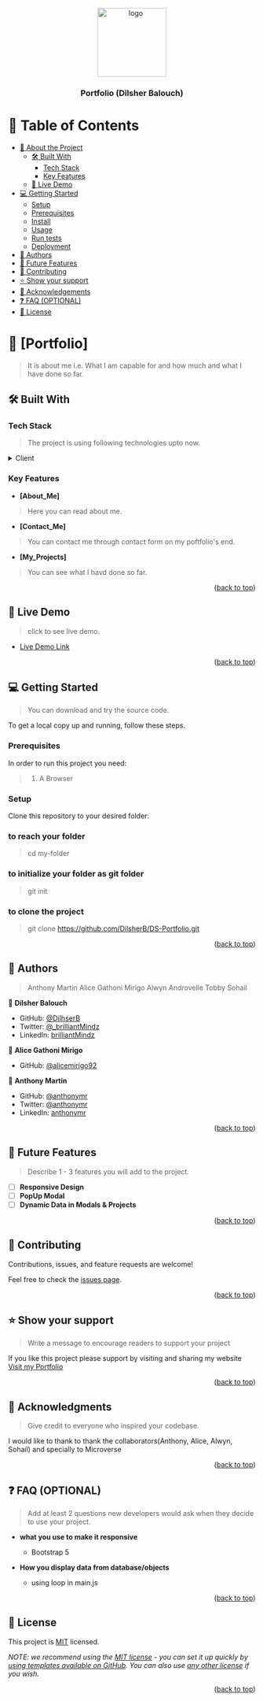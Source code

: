 <a name="readme-top"></a>

<!--
HOW TO USE:
This is an example of how you may give instructions on setting up your project locally.

Modify this file to match your project and remove sections that don't apply.

REQUIRED SECTIONS:
- Table of Contents
- About the Project
  - Built With
  - Live Demo
- Getting Started
- Authors
- Future Features
- Contributing
- Show your support
- Acknowledgements
- License

OPTIONAL SECTIONS:
- FAQ

After you're finished please remove all the comments and instructions!
-->

<div align="center">
  <img src="![My Logo](images/Farhan.jpeg)" alt="logo" width="140"  height="auto" />
  <br/>

  <h3><b>Portfolio (Dilsher Balouch)</b></h3>

</div>

<!-- TABLE OF CONTENTS -->

# 📗 Table of Contents

- [📖 About the Project](#about-project)
  - [🛠 Built With](#built-with)
    - [Tech Stack](#tech-stack)
    - [Key Features](#key-features)
  - [🚀 Live Demo](#live-demo)
- [💻 Getting Started](#getting-started)
  - [Setup](#setup)
  - [Prerequisites](#prerequisites)
  - [Install](#install)
  - [Usage](#usage)
  - [Run tests](#run-tests)
  - [Deployment](#triangular_flag_on_post-deployment)
- [👥 Authors](#authors)
- [🔭 Future Features](#future-features)
- [🤝 Contributing](#contributing)
- [⭐️ Show your support](#support)
- [🙏 Acknowledgements](#acknowledgements)
- [❓ FAQ (OPTIONAL)](#faq)
- [📝 License](#license)

<!-- PROJECT DESCRIPTION -->

# 📖 [Portfolio] <a name="about-project"></a>

> It is about me i.e. What I am capable for and how much and what I have done so far.

## 🛠 Built With <a name="built-with"></a>

### Tech Stack <a name="tech-stack"></a>

> The project is using following technologies upto now.

<details>
  <summary>Client</summary>
  <ul>
    <li><a href="https://html.com/">HTML</a></li>
    <li><a href="https://www.w3.org/Style/CSS/Overview.en.html">CSS</a></li>
    <li><a href="https://getbootstrap.com/">BootStrap</a></li>
    <li><a href="https://www.javascript.com/">JavaScript</a></li>
  </ul>
</details>

<!-- Features -->

### Key Features <a name="key-features"></a>


- **[About_Me]**
> Here you can read about me.
- **[Contact_Me]**
> You can contact me through contact form on my poftfolio's end.
- **[My_Projects]**
> You can see what I havd done so far.

<p align="right">(<a href="#readme-top">back to top</a>)</p>

<!-- LIVE DEMO -->

## 🚀 Live Demo <a name="live-demo"></a>

> click to see live demo.

- [Live Demo Link](https://dilsherb.github.io/Portfolio/)

<p align="right">(<a href="#readme-top">back to top</a>)</p>

<!-- GETTING STARTED -->

## 💻 Getting Started <a name="getting-started"></a>

> You can download and try the source code.

To get a local copy up and running, follow these steps.

### Prerequisites

In order to run this project you need:

> 1. A Browser

### Setup

Clone this repository to your desired folder:

### to reach your folder
> cd my-folder
### to initialize your folder as git folder
> git init
### to clone the project
> git clone https://github.com/DilsherB/DS-Portfolio.git

<p align="right">(<a href="#readme-top">back to top</a>)</p>

<!-- AUTHORS -->

## 👥 Authors <a name="authors"></a>

> Anthony Martin
> Alice Gathoni Mirigo
> Alwyn Androvelle
> Tobby
> Sohail

👤 **Dilsher Balouch**

- GitHub: [@DilhserB](https://github.com/DilsherB)
- Twitter: [@_brilliantMindz](https://twitter.com/_brilliantMindz)
- LinkedIn: [brilliantMindz](https://linkedin.com/in/brilliantMindz)

👤 **Alice Gathoni Mirigo**

- GitHub: [@alicemirigo92](https://github.com/alicemirigo92)

👤 **Anthony Martin**

- GitHub: [@anthonymr](https://github.com/anthonymr)
- Twitter: [@anthonymr](https://twitter.com/anthonymr)
- LinkedIn: [anthonymr](https://linkedin.com/in/anthonymr)

<p align="right">(<a href="#readme-top">back to top</a>)</p>

<!-- FUTURE FEATURES -->

## 🔭 Future Features <a name="future-features"></a>

> Describe 1 - 3 features you will add to the project.

- [ ] **Responsive Design**
- [ ] **PopUp Modal**
- [ ] **Dynamic Data in Modals & Projects**

<p align="right">(<a href="#readme-top">back to top</a>)</p>

<!-- CONTRIBUTING -->

## 🤝 Contributing <a name="contributing"></a>

Contributions, issues, and feature requests are welcome!

Feel free to check the [issues page](https://github.com/DilsherB).

<p align="right">(<a href="#readme-top">back to top</a>)</p>

<!-- SUPPORT -->

## ⭐️ Show your support <a name="support"></a>

> Write a message to encourage readers to support your project

If you like this project please support by visiting and sharing my website <a href="https://dilsherb.github.io/Portfolio/">Visit my Portfolio</a>

<p align="right">(<a href="#readme-top">back to top</a>)</p>

<!-- ACKNOWLEDGEMENTS -->

## 🙏 Acknowledgments <a name="acknowledgements"></a>

> Give credit to everyone who inspired your codebase.

I would like to thank to thank the collaborators(Anthony, Alice, Alwyn, Sohail) and specially to Microverse

<p align="right">(<a href="#readme-top">back to top</a>)</p>

<!-- FAQ (optional) -->

## ❓ FAQ (OPTIONAL) <a name="faq"></a>

> Add at least 2 questions new developers would ask when they decide to use your project.

- **what you use to make it responsive**

  - Bootstrap 5

- **How you display data from database/objects**

  - using loop in main.js

<p align="right">(<a href="#readme-top">back to top</a>)</p>

<!-- LICENSE -->

## 📝 License <a name="license"></a>

This project is [MIT](./LICENSE) licensed.

_NOTE: we recommend using the [MIT license](https://choosealicense.com/licenses/mit/) - you can set it up quickly by [using templates available on GitHub](https://docs.github.com/en/communities/setting-up-your-project-for-healthy-contributions/adding-a-license-to-a-repository). You can also use [any other license](https://choosealicense.com/licenses/) if you wish._

<p align="right">(<a href="#readme-top">back to top</a>)</p>
